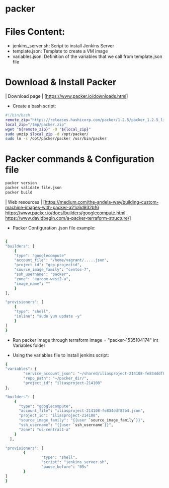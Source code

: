 # packer

# Files Content:
- jenkins_server.sh: Script to install Jenkins Server
- template.json: Template to create a VM image
- variables.json: Definition of the variables that we call from template.json file

# Download  & Install Packer

| Download page | [https://www.packer.io/downloads.html]

- Create a bash script:

```sh
#!/bin/bash
remote_zip="https://releases.hashicorp.com/packer/1.2.5/packer_1.2.5_linux_amd64.zip"
local_zip="/tmp/packer.zip"
wget "${remote_zip}" -O "${local_zip}"
sudo unzip $local_zip -d /opt/packer/
sudo ln -s /opt/packer/packer /usr/bin/packer
```

# Packer commands & Configuration file

```sh
packer version
packer validate file.json
packer build

```
| Web resources | [https://medium.com/the-andela-way/building-custom-machine-images-with-packer-a21c6d932bf6
https://www.packer.io/docs/builders/googlecompute.html
https://www.davidbegin.com/a-packer-terraform-structure/]


- Packer Configuration .json file example:

```sh

{
"builders": [
	{
	"type": "googlecompute"
	"account_file": "/home/vagrant/.....json",
	"project_id": "gcp-projectid",
	"source_image_family": "centos-7",
	"ssh_username": "packer",
	"zone": "europe-west2-a",
	"image_name": ""
	}
],

"provisioners": [
	{
	"type": "shell",
	"inline": "sudo yum update -y"
	}
]
}

```


- Run packer image through terraform 
image = "packer-1535104174" int Variables folder


- Using the variables file to install jenkins script:
```sh
{
"variables": {
        "service_account_json": "~/shared/iliasproject-214108-fe834ddf82b4.json",
        "repo_path": "~/packer_dir/",
        "project_id": "iliasproject-214108"
},

"builders": [
    {
      "type": "googlecompute",
      "account_file": "iliasproject-214108-fe834ddf82b4.json",
      "project_id": "iliasproject-214108",
      "source_image_family": "{{user `source_image_family`}}",
      "ssh_username": "{{user `ssh_username`}}",
      "zone": "us-central1-a"
    }
  ],

"provisioners": [
        {
                "type": "shell",
                "script": "jenkins_server.sh",
                "pause_before": "05s"
        }
]
}
```
